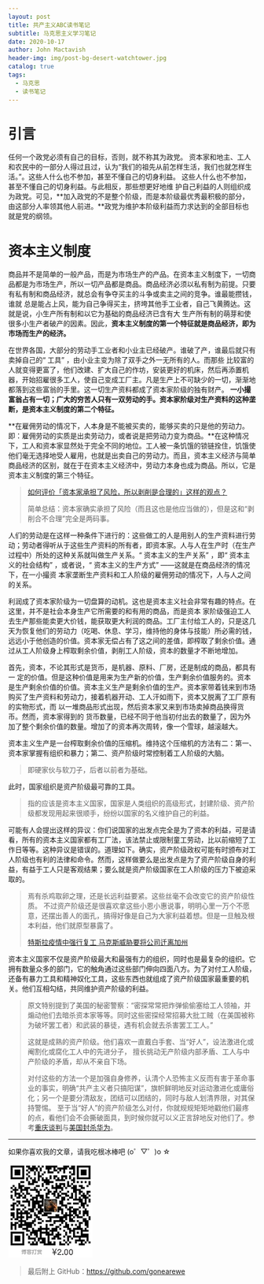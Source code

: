 ```yaml
---
layout: post
title: 共产主义ABC读书笔记
subtitle: 马克思主义学习笔记
date: 2020-10-17
author: John Mactavish
header-img: img/post-bg-desert-watchtower.jpg
catalog: true
tags:
  - 马克思
  - 读书笔记
---
```


# 引言

任何一个政党必须有自己的目标，否则，就不称其为政党。
资本家和地主、工人和农民中的一部分人得过且过，认为“我们的祖先从前怎样生活，我们也就怎样生活。”。这些人什么也不参加，甚至不懂自己的切身利益。
 这些人什么也不参加，甚至不懂自己的切身利益。与此相反，那些想更好地维
护自己利益的人则组织成为政党。可见，**加入政党的不是整个阶级，而是本阶级最优秀最积极的部分，由这部分人率领其他人前进。**政党为维护本阶级利益而力求达到的全部目标也就是党的纲领。

# 资本主义制度

商品并不是简单的一般产品，而是为市场生产的产品。在资本主义制度下，一切商品都是为市场生产，所以一切产品都是商品。商品经济必须以私有制为前提。只要有私有制和商品经济，就总会有争夺买主的斗争或卖主之间的竞争。谁最能攒钱，谁就
总是能占上风，能为自己争得买主，挤垮其他手工业者，自己飞黄腾达。这就是说，小生产所有制和以它为基础的商品经济已含有大
生产所有制的萌芽和使很多小生产者破产的因素。因此，**资本主义制度的第一个特征就是商品经济，即为市场而生产的经济。**

在世界各国，大部分的劳动手工业者和小业主已经破产。谁破了产，谁最后就只有卖掉自己的“ 工具” ，由小业主变为除了双手之外一无所有的人。而那些
比较富的人就变得更富了，他们改建、扩大自己的作坊，安装更好的机床，然后再添置机器，开始招雇很多工人，使自己变成工厂主。凡是生产上不可缺少的一切，渐渐地都落到这些富翁的手里。这一切生产资料都成了资本家阶级的独有财产。
**一小撮富翁占有一切；广大的穷苦人只有一双劳动的手。资本家阶级对生产资料的这种垄断，是资本主义制度的第二个特征。**

**在雇佣劳动的情况下，人本身是不能被买卖的，能够买卖的只是他的劳动力。即：雇佣劳动的实质是出卖劳动力，或者说是把劳动力变为商品。**在这种情况下，工人和资本家显然处于完全不同的地位。工人被一条饥饿的锁链拴住，饥饿使他们毫无选择地受人雇用，也就是出卖自己的劳动力。而且，资本主义经济与简单商品经济的区别，就在于在资本主义经济中，劳动力本身也成为商品。所以，它是资本主义制度的第三个特征。

> [如何评价「资本家承担了风险，所以剥削是合理的」这样的观点？](https://www.zhihu.com/question/416920766)
>
> 简单总结：资本家确实承担了风险（而且这也是他应当做的），但是这和“剥削合不合理”完全是两码事。

人们的劳动是在这样一种条件下进行的：这些做工的人是用别人的生产资料进行劳动；劳动者得听从于这些生产资料的所有者，即资本家。人与人在生产时（在生产过程中）所处的这种关系就叫做生产关系。“ 资本主义的生产关系” ，即“ 资本主义的社会结构” ，或者说，“ 资本主义的生产方式” ——这就是在商品经济的情况下，在一小撮资
本家垄断生产资料和工人阶级的雇佣劳动的情况下，人与人之间的关系。

利润成了资本家阶级为一切盘算的动机。这也是资本主义社会非常有趣的特点。在这里，并不是社会本身生产它所需要的和有用的商品，而是资本
家阶级强迫工人去生产那些能卖更大价钱，能获取更大利润的商品。工厂主付给工人的，只是这几天为恢复他们的劳动力（吃喝、休息、学习，维持他的身体与技能）所必需的钱，远远小于他创造的价值。资本家无偿占有了这之间的差值，即榨取了剩余价值。通过从工人阶级身上榨取剩余价值，剥削工人阶级，资本的数量才不断地增加。

首先，资本，不论其形式是货币，是机器、原料、厂房，还是制成的商品，都具有一
定的价值。但是这种价值是用来为生产新的价值，生产剩余价值服务的。资本是生产剩余价值的价值。资本主义生产是剩余价值的生产。资本家带着钱来到市场购买了生产资料和劳动力，接着机器开动、工人汗如雨下，资本又脱离了工厂原有的实物形式，而
以一堆商品形式出现，然后资本家又来到市场卖掉商品换得货币。然而，资本家得到的
货币数量，已经不同于他当初付出去的数量了，因为外加了整个剩余价值的数量。增加了的资本再次周转，像一个雪球，越滚越大。

资本主义生产是一台榨取剩余价值的压缩机。维持这个压缩机的方法有二：第一、资本家掌握有组织和暴力；第二、资产阶级时常控制着工人阶级的大脑。

> 即硬家伙与软刀子，后者以前者为基础。

此时，国家组织是资产阶级最可靠的工具。

> 指的应该是资本主义国家，国家是人类组织的高级形式，封建阶级、资产阶级都发现用起来很顺手，纷纷以国家的名义维护自己的利益。

可能有人会提出这样的异议：你们说国家的出发点完全是为了资本的利益，可是请看，所有的资本主义国家都有工厂法，该法禁止或限制童工劳动，比以前缩短了工作日等等。这种异议是错误的。道理如下。确实，资产阶级政权可能有时颁布对工人阶级也有利的法律和命令。然而，这样做要么是出发点是为了资产阶级自身的利益，有益于工人只是客观结果；要么就是资产阶级国家在工人阶级的压力下被迫采取的。

> 焉有杀鸡取卵之理，还是长远利益要紧。这些丝毫不会改变它的资产阶级性质。
> 不过资产阶级还是很喜欢拿这些小恩小惠说事，明明心里一万个不愿意，还摆出善人的面孔，搞得好像是自己为大家利益着想。但是一旦触及根本利益，他们就原型暴露了。
> 
> [特斯拉疫情中强行复工 马克斯威胁要将公司迁离加州](https://www.sohu.com/a/394647298_120399716)

资本主义国家不仅是资产阶级最大和最强有力的组织，同时也是最复杂的组织。它拥有数量众多的部门，它的触角通过这些部门伸向四面八方。为了对付工人阶级，还备有暴力工具和精神奴化工具，这些东西也就组成了资产阶级国家最重要的机关。他们互相勾结，共同维护资产阶级的利益。

> 原文特别提到了美国的秘密警察：“密探常常把炸弹偷偷塞给工人领袖，并煽动他们去暗杀资本家等等。同时这些密探经常招募大批工贼（在美国被称为破坏罢工者）和武装的暴徒，遇有机会就去杀害罢工工人。”
> 
> 这就是成熟的资产阶级。他们喜欢一直戴白手套、当“好人”，设法激进化或阉割化或腐化工人中的先进分子，
> 擅长挑动无产阶级内部矛盾、工人与中产阶级的矛盾，却从不亲自下场。
> 
> 对付这些的方法一个是加强自身修养，认清个人恐怖主义反而有害于革命事业的事实，明确“共产主义者只搞阳谋”，旗帜鲜明地反对运动激进化或庸俗化；另一个是要分清敌友，团结可以团结的，同时与敌人划清界限，对其保持警惕。
> 至于当“好人”的资产阶级怎么对付，你就规规矩矩地戳他们最疼的点，看他们会不会撕破面具，到时候你就可以义正言辞地反对他们了。参考[重庆谈判](https://baike.baidu.com/item/%E9%87%8D%E5%BA%86%E8%B0%88%E5%88%A4/1413)与[美国封杀华为](https://www.bilibili.com/video/BV1QA411a7bj?from=search&seid=16162772592058677853)。

---
如果你喜欢我的文章，请我吃根冰棒吧  (o゜▽゜)o ☆

![contribution](https://raw.githubusercontent.com/gonearewe/gonearewe.github.io/master/img/contribution.jpg)

> 最后附上 GitHub：<https://github.com/gonearewe>
